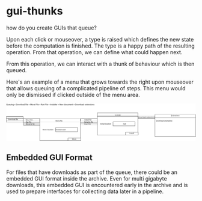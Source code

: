 # gui-thunks

how do you create GUIs that queue?

Upon each click or mouseover, a type is raised which defines the new state before the computation is finished. The type is a happy path of the resulting operation. From that operation, we can define what could happen next.

From this operation, we can interact with a thunk of behaviour which is then queued.

Here's an example of a menu that grows towards the right upon mouseover that allows queuing of a complicated pipeline of steps. This menu would only be dismissed if clicked outside of the menu area.

![expandingmenu](guithunks.png)

## Embedded GUI Format

For files that have downloads as part of the queue, there could be an embedded GUI format inside the archive. Even for multi gigabyte downloads, this embedded GUI is encountered early in the archive and is used to prepare interfaces for collecting data later in a pipeline.

